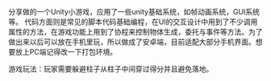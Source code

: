 ​		分享做的一个Unity小游戏，应用了一些unity基础系统，如帧动画系统，GUI系统等。
代码方面则是常见的脚本代码基础编程，在UI的交互设计中用到了不少调用属性的方法，在游戏功能上用到了协程来控制物体生成，委托与事件等方法。
​		为了做出来以后可以放在手机里玩，所以做成了安卓端，目前适配大部分手机界面。
​		想要放上PC端记得改一下打包环境。

游戏玩法：玩家需要躲避柱子从柱子中间穿过得分并且避免落地。

